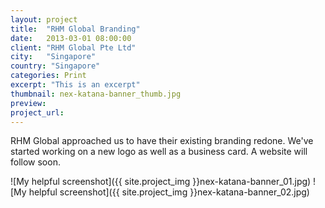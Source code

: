 ```yaml
---
layout: project
title:  "RHM Global Branding"
date:   2013-03-01 08:00:00
client: "RHM Global Pte Ltd"
city:   "Singapore"
country: "Singapore"
categories: Print
excerpt: "This is an excerpt"
thumbnail: nex-katana-banner_thumb.jpg
preview:
project_url:
---
```


RHM Global approached us to have their existing branding redone. We've started working on a new logo as well as a business card. A website will follow soon.

![My helpful screenshot]({{ site.project_img }}nex-katana-banner_01.jpg)
![My helpful screenshot]({{ site.project_img }}nex-katana-banner_02.jpg)
